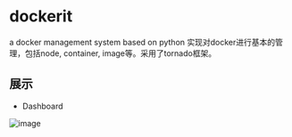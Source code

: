 # dockerit
a docker management system based on python
实现对docker进行基本的管理，包括node, container, image等。采用了tornado框架。

## 展示
* Dashboard

![image](https://github.com/CHUNL09/dockerit/show_pics/login.png)
